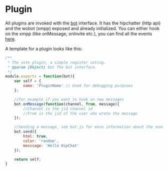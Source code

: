 # Plugin

All plugins are invoked with the [bot](../bot.js) interface. It has the hipchatter (http api) and the wobot (xmpp) exposed and already initialized. You can either hook on the xmpp (like onMessage, onInvite etc.), you can find all the events [here](../wobot.js).

A template for a plugin looks like this:  
```javascript
/**
 * The vote plugin, a simple register voting.
 * @param {Object} bot The bot interface.
 */
module.exports = function(bot){
    var self = {
        name: 'PluginName' // Used for debugging purposes
    };

    //For example if you want to hook on new messages
    bot.onMessage(function(channel, from, message){
        //Channel is the jid channel id
        //From is the jid of the user who wrote the message
    });

    //Sending a message, see bot.js for more information about the send function
    bot.send({
        html: true,
        color: 'random',
        messsage: 'Hello HipChat'
    });

    return self;
}
```
